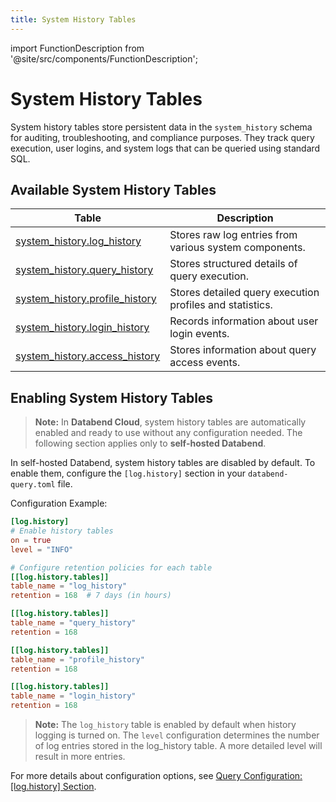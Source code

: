 ```yaml
---
title: System History Tables
---
```


import FunctionDescription from '@site/src/components/FunctionDescription';

<FunctionDescription description="Introduced or updated: v1.2.752"/>

# System History Tables

System history tables store persistent data in the `system_history` schema for auditing, troubleshooting, and compliance purposes. They track query execution, user logins, and system logs that can be queried using standard SQL.

## Available System History Tables

| Table                                               | Description                                                     |
|-----------------------------------------------------|-----------------------------------------------------------------|
| [system_history.log_history](log-history.md)        | Stores raw log entries from various system components.          |
| [system_history.query_history](query-history.md)    | Stores structured details of query execution.                   |
| [system_history.profile_history](profile-history.md)| Stores detailed query execution profiles and statistics.        |
| [system_history.login_history](login-history.md)    | Records information about user login events.                    |
| [system_history.access_history](access-history.md)  | Stores information about query access events.                   |

## Enabling System History Tables

> **Note:** In **Databend Cloud**, system history tables are automatically enabled and ready to use without any configuration needed. The following section applies only to **self-hosted Databend**.

In self-hosted Databend, system history tables are disabled by default. To enable them, configure the `[log.history]` section in your `databend-query.toml` file.

Configuration Example:

```toml
[log.history]
# Enable history tables
on = true
level = "INFO"

# Configure retention policies for each table
[[log.history.tables]]
table_name = "log_history"
retention = 168  # 7 days (in hours)

[[log.history.tables]]
table_name = "query_history"
retention = 168

[[log.history.tables]]
table_name = "profile_history"
retention = 168

[[log.history.tables]]
table_name = "login_history"
retention = 168
```

> **Note:** The `log_history` table is enabled by default when history logging is turned on. The `level` configuration determines the number of log entries stored in the log_history table. A more detailed level will result in more entries.


For more details about configuration options, see [Query Configuration: [log.history] Section](/guides/deploy/references/node-config/query-config#loghistory-section).
